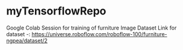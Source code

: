 # myTensorflowRepo
Google Colab Session for training of furniture Image Dataset
Link for dataset -: https://universe.roboflow.com/roboflow-100/furniture-ngpea/dataset/2
